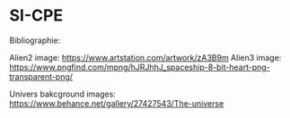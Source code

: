 # SI-CPE

Bibliographie:

Alien2 image: https://www.artstation.com/artwork/zA3B9m
Alien3 image: https://www.pngfind.com/mpng/hJRJhhJ_spaceship-8-bit-heart-png-transparent-png/ 

Univers bakcground images: https://www.behance.net/gallery/27427543/The-universe 